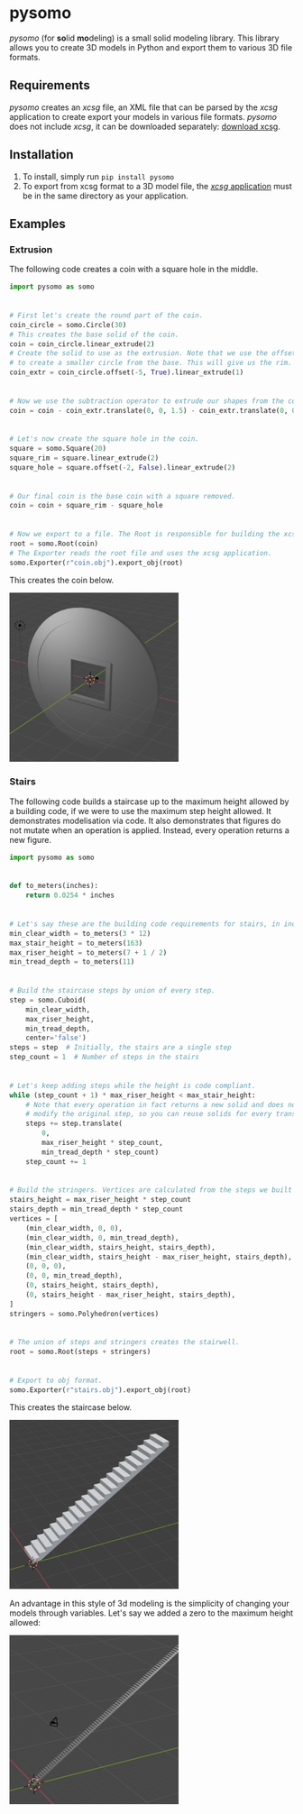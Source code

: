 # pysomo

_pysomo_ (for **so**lid **mo**deling) is a small solid modeling library. This library allows you to create 3D models in Python and export them to various 3D file formats.

## Requirements
_pysomo_ creates an _xcsg_ file, an XML file that can be parsed by the _xcsg_ application to create export your models in various file formats. _pysomo_ does not include _xcsg_, it can be downloaded separately: [download xcsg](https://github.com/arnholm/xcsg/releases).

## Installation
1. To install, simply run `pip install pysomo`
2. To export from xcsg format to a 3D model file, the [_xcsg_ application](https://github.com/arnholm/xcsg) must be in the same directory as your application.

## Examples

### Extrusion
The following code creates a coin with a square hole in the middle.
```python
import pysomo as somo


# First let's create the round part of the coin.
coin_circle = somo.Circle(30)
# This creates the base solid of the coin.
coin = coin_circle.linear_extrude(2)
# Create the solid to use as the extrusion. Note that we use the offset method
# to create a smaller circle from the base. This will give us the rim.
coin_extr = coin_circle.offset(-5, True).linear_extrude(1)


# Now we use the subtraction operator to extrude our shapes from the coin.
coin = coin - coin_extr.translate(0, 0, 1.5) - coin_extr.translate(0, 0, -0.5)


# Let's now create the square hole in the coin.
square = somo.Square(20)
square_rim = square.linear_extrude(2)
square_hole = square.offset(-2, False).linear_extrude(2)


# Our final coin is the base coin with a square removed.
coin = coin + square_rim - square_hole


# Now we export to a file. The Root is responsible for building the xcsg file.
root = somo.Root(coin)
# The Exporter reads the root file and uses the xcsg application.
somo.Exporter(r"coin.obj").export_obj(root)

```
This creates the coin below.

![Extrusion solid](https://github.com/louiscarl/pysomo/raw/master/img/coin.png "Extrusion of a square from a larger circle.")

### Stairs
The following code builds a staircase up to the maximum height allowed by a building code, if we were to use the maximum step height allowed. It demonstrates modelisation via code. It also demonstrates that figures do not mutate when an operation is applied. Instead, every operation returns a new figure.
```python
import pysomo as somo


def to_meters(inches):
    return 0.0254 * inches


# Let's say these are the building code requirements for stairs, in inches.
min_clear_width = to_meters(3 * 12)
max_stair_height = to_meters(163)
max_riser_height = to_meters(7 + 1 / 2)
min_tread_depth = to_meters(11)


# Build the staircase steps by union of every step.
step = somo.Cuboid(
    min_clear_width,
    max_riser_height,
    min_tread_depth,
    center='false')
steps = step  # Initially, the stairs are a single step
step_count = 1  # Number of steps in the stairs


# Let's keep adding steps while the height is code compliant.
while (step_count + 1) * max_riser_height < max_stair_height:
    # Note that every operation in fact returns a new solid and does not
    # modify the original step, so you can reuse solids for every translation.
    steps += step.translate(
        0,
        max_riser_height * step_count,
        min_tread_depth * step_count)
    step_count += 1


# Build the stringers. Vertices are calculated from the steps we built above.
stairs_height = max_riser_height * step_count
stairs_depth = min_tread_depth * step_count
vertices = [
    (min_clear_width, 0, 0),
    (min_clear_width, 0, min_tread_depth),
    (min_clear_width, stairs_height, stairs_depth),
    (min_clear_width, stairs_height - max_riser_height, stairs_depth),
    (0, 0, 0),
    (0, 0, min_tread_depth),
    (0, stairs_height, stairs_depth),
    (0, stairs_height - max_riser_height, stairs_depth),
]
stringers = somo.Polyhedron(vertices)


# The union of steps and stringers creates the stairwell.
root = somo.Root(steps + stringers)


# Export to obj format.
somo.Exporter(r"stairs.obj").export_obj(root)
```
This creates the staircase below.

![Stairs](https://github.com/louiscarl/pysomo/raw/master/img/stairs.png "Generated stairs at a compliant height.")

An advantage in this style of 3d modeling is the simplicity of changing your models through variables. Let's say we added a zero to the maximum height allowed:

![Stairs](https://github.com/louiscarl/pysomo/raw/master/img/superstairs.png "Generated staircase that is way too high.")
